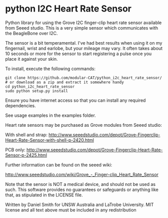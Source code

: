 python I2C Heart Rate Sensor
============================

Python library for using the Grove I2C finger-clip heart rate sensor available from Seeed studio. This is a very simple sensor which communicates with the BeagleBone over I2C.

The sensor is a bit temperamental. I've had best results when using it on my fingernail, wrist and earlobe, but your mileage may vary. It often takes about 10 seconds or more for the sensor to start registering a pulse once you place it against your skin.

To install, execute the following commands:
```
git clone https://github.com/modular-CAT/python_i2c_heart_rate_sensor/ # or download as a zip and extract it somewhere handy
cd python_i2c_heart_rate_sensor
sudo python setup.py install
```

Ensure you have internet access so that you can install any required dependencies.

See usage examples in the examples folder.

Heart rate sensors may be purchased as Grove modules from Seeed studio:

With shell and strap:   http://www.seeedstudio.com/depot/Grove-Fingerclip-Heart-Rate-Sensor-with-shell-p-2420.html

PCB only:               http://www.seeedstudio.com/depot/Grove-Fingerclip-Heart-Rate-Sensor-p-2425.html

Further information can be found on the seeed wiki:

http://www.seeedstudio.com/wiki/Grove_-_Finger-clip_Heart_Rate_Sensor

Note that the sensor is NOT a medical device, and should not be used as such. This software provides no guarantees or safeguards or anything like that, as stipulated in the LICENSE file.

Written by Daniel Smith for UNSW Australia and LaTrobe University.
MIT license and all text above must be included in any redistribution

